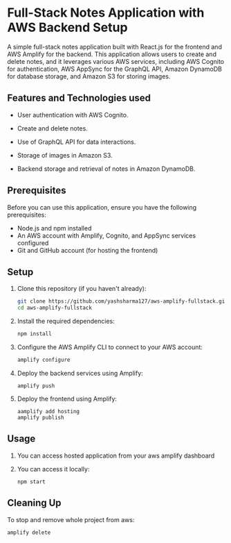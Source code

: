 # Full-Stack Notes Application with AWS Backend Setup

A simple full-stack notes application built with React.js for the frontend and AWS Amplify for the backend. This application allows users to create and delete notes, and it leverages various AWS services, including AWS Cognito for authentication, AWS AppSync for the GraphQL API, Amazon DynamoDB for database storage, and Amazon S3 for storing images.

## Features and Technologies used

- User authentication with AWS Cognito.

- Create and delete notes.

- Use of GraphQL API for data interactions.

- Storage of images in Amazon S3.

- Backend storage and retrieval of notes in Amazon DynamoDB.

## Prerequisites

Before you can use this application, ensure you have the following prerequisites:

- Node.js and npm installed
- An AWS account with Amplify, Cognito, and AppSync services configured
- Git and GitHub account (for hosting the frontend)

## Setup

1. Clone this repository (if you haven't already):

   ```bash
   git clone https://github.com/yashsharma127/aws-amplify-fullstack.git
   cd aws-amplify-fullstack
   ```

2. Install the required dependencies:

   ```bash
   npm install
   ```

3. Configure the AWS Amplify CLI to connect to your AWS account:

   ```bash
   amplify configure
   ```

4. Deploy the backend services using Amplify:

   ```
   amplify push
   ```

5. Deploy the frontend using Amplify:

   ```
   aamplify add hosting
   amplify publish
   ```

## Usage

1. You can access hosted application from your aws amplify dashboard

2. You can access it locally:

   ```
   npm start
   ```

## Cleaning Up

To stop and remove whole project from aws:

```
amplify delete
```
